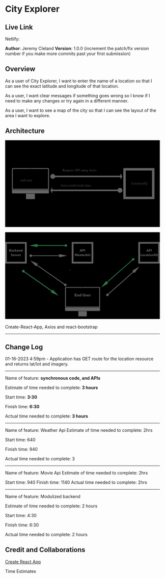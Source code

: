 # City Explorer

## Live Link

Netlify:

**Author**: Jeremy Cleland
**Version**: 1.0.0 (increment the patch/fix version number if you make more commits past your first submission)

## Overview

As a user of City Explorer, I want to enter the name of a location so that I can see the exact latitude and longitude of that location.

As a user, I want clear messages if something goes wrong so I know if I need to make any changes or try again in a different manner.

As a user, I want to see a map of the city so that I can see the layout of the area I want to explore.

## Architecture

![Architecture Process](/Architecture.png)

![Architecture Process](/Architecture-2.png)

<!-- Provide a detailed description of the application design. What technologies (languages, libraries, etc) you're using, and any other relevant design information. -->

Create-React-App, Axios and react-bootstrap

---

## Change Log

<!-- Use this area to document the iterative changes made to your application as each feature is successfully implemented. Use time stamps. Here's an example:

01-01-2001 4:59pm - Application now has a fully-functional express server, with a GET route for the location resource. -->

01-16-2023 4:59pm - Application has GET route for the location resource and returns lat/lot and imagery.

---

Name of feature: **synchronous code, and APIs**

Estimate of time needed to complete: **3 hours**

Start time: **3:30**

Finish time: **6:30**

Actual time needed to complete: **3 hours**

---

Name of feature: Weather Api
Estimate of time needed to complete: 2hrs

Start time: 640

Finish time: 940

Actual time needed to complete: 3

---

Name of feature: Movie Api
Estimate of time needed to complete: 2hrs

Start time: 940
Finish time: 1140
Actual time needed to complete: 2hrs

---

Name of feature: Modulized backend

Estimate of time needed to complete: 2 hours

Start time: 4:30

Finish time: 6:30

Actual time needed to complete: 2 hours

## Credit and Collaborations

<!-- Give credit (and a link) to other people or resources that helped you build this application. -->

[Create React App](https://create-react-app.dev)

Time Estimates
